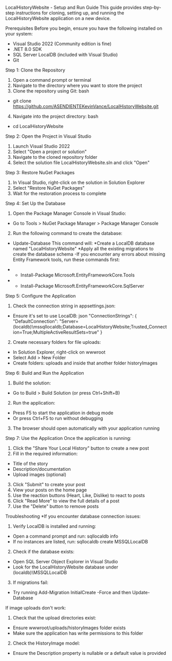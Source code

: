 LocalHistoryWebsite - Setup and Run Guide
This guide provides step-by-step instructions for cloning, setting up, and running the LocalHistoryWebsite application on a new device.

Prerequisites
Before you begin, ensure you have the following installed on your system:

- Visual Studio 2022 (Community edition is fine)
- .NET 8.0 SDK
- SQL Server LocalDB (included with Visual Studio)
- Git

Step 1: Clone the Repository
1. Open a command prompt or terminal
2. Navigate to the directory where you want to store the project
3. Clone the repository using Git:
  bash
  - git clone https://github.com/ASENDIENTEKevinVance/LocalHistoryWebsite.git
4. Navigate into the project directory:
  bash
  - cd LocalHistoryWebsite

Step 2: Open the Project in Visual Studio
1. Launch Visual Studio 2022
2. Select "Open a project or solution"
3. Navigate to the cloned repository folder
4. Select the solution file LocalHistoryWebsite.sln and click "Open"

Step 3: Restore NuGet Packages
1. In Visual Studio, right-click on the solution in Solution Explorer
2. Select "Restore NuGet Packages"
3. Wait for the restoration process to complete
   
Step 4: Set Up the Database
1. Open the Package Manager Console in Visual Studio:
  - Go to Tools > NuGet Package Manager > Package Manager Console
2. Run the following command to create the database:
  - Update-Database
This command will:
  *Create a LocalDB database named "LocalHistoryWebsite"
  *Apply all the existing migrations to create the database schema
-If you encounter any errors about missing Entity Framework tools, run these commands first:
  * - Install-Package Microsoft.EntityFrameworkCore.Tools
  * - Install-Package Microsoft.EntityFrameworkCore.SqlServer
   
Step 5: Configure the Application
1. Check the connection string in appsettings.json:
  - Ensure it's set to use LocalDB:
    json
    "ConnectionStrings": {
      "DefaultConnection": "Server=(localdb)\\mssqllocaldb;Database=LocalHistoryWebsite;Trusted_Connection=True;MultipleActiveResultSets=true"
    }
2. Create necessary folders for file uploads:
  - In Solution Explorer, right-click on wwwroot
  - Select Add > New Folder
  - Create folders: uploads and inside that another folder historyImages

Step 6: Build and Run the Application
1. Build the solution:
  - Go to Build > Build Solution (or press Ctrl+Shift+B)
2. Run the application:
  - Press F5 to start the application in debug mode
  - Or press Ctrl+F5 to run without debugging
3. The browser should open automatically with your application running

Step 7: Use the Application
Once the application is running:
1. Click the "Share Your Local History" button to create a new post
2. Fill in the required information:
  - Title of the story
  - Description/documentation
  - Upload images (optional)
3. Click "Submit" to create your post
4. View your posts on the home page
5. Use the reaction buttons (Heart, Like, Dislike) to react to posts
6. Click "Read More" to view the full details of a post
7. Use the "Delete" button to remove posts

Troubleshooting
*If you encounter database connection issues:
1. Verify LocalDB is installed and running:
  - Open a command prompt and run: sqllocaldb info
  - If no instances are listed, run: sqllocaldb create MSSQLLocalDB
2. Check if the database exists:
  - Open SQL Server Object Explorer in Visual Studio
  - Look for the LocalHistoryWebsite database under (localdb)\MSSQLLocalDB
3. If migrations fail:
  - Try running Add-Migration InitialCreate -Force and then Update-Database

If image uploads don't work:
1. Check that the upload directories exist:
  - Ensure wwwroot/uploads/historyImages folder exists
  - Make sure the application has write permissions to this folder
2. Check the HistoryImage model:
  - Ensure the Description property is nullable or a default value is provided

